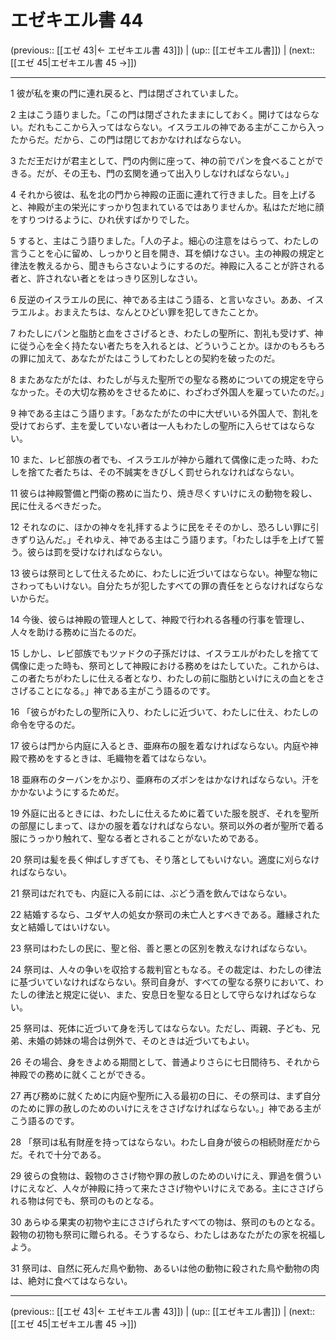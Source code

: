 # エゼキエル書 44

(previous:: [[エゼ 43|← エゼキエル書 43]]) | (up:: [[エゼキエル書]]) | (next:: [[エゼ 45|エゼキエル書 45 →]])

***


1 彼が私を東の門に連れ戻ると、門は閉ざされていました。 

2 主はこう語りました。「この門は閉ざされたままにしておく。開けてはならない。だれもここから入ってはならない。イスラエルの神である主がここから入ったからだ。だから、この門は閉じておかなければならない。 

3 ただ王だけが君主として、門の内側に座って、神の前でパンを食べることができる。だが、その王も、門の玄関を通って出入りしなければならない。」 

4 それから彼は、私を北の門から神殿の正面に連れて行きました。目を上げると、神殿が主の栄光にすっかり包まれているではありませんか。私はただ地に顔をすりつけるように、ひれ伏すばかりでした。 

5 すると、主はこう語りました。「人の子よ。細心の注意をはらって、わたしの言うことを心に留め、しっかりと目を開き、耳を傾けなさい。主の神殿の規定と律法を教えるから、聞きもらさないようにするのだ。神殿に入ることが許される者と、許されない者とをはっきり区別しなさい。 

6 反逆のイスラエルの民に、神である主はこう語る、と言いなさい。ああ、イスラエルよ。おまえたちは、なんとひどい罪を犯してきたことか。 

7 わたしにパンと脂肪と血をささげるとき、わたしの聖所に、割礼も受けず、神に従う心を全く持たない者たちを入れるとは、どういうことか。ほかのもろもろの罪に加えて、あなたがたはこうしてわたしとの契約を破ったのだ。 

8 またあなたがたは、わたしが与えた聖所での聖なる務めについての規定を守らなかった。その大切な務めをさせるために、わざわざ外国人を雇っていたのだ。」 

9 神である主はこう語ります。「あなたがたの中に大ぜいいる外国人で、割礼を受けておらず、主を愛していない者は一人もわたしの聖所に入らせてはならない。 

10 また、レビ部族の者でも、イスラエルが神から離れて偶像に走った時、わたしを捨てた者たちは、その不誠実をきびしく罰せられなければならない。 

11 彼らは神殿警備と門衛の務めに当たり、焼き尽くすいけにえの動物を殺し、民に仕えるべきだった。 

12 それなのに、ほかの神々を礼拝するように民をそそのかし、恐ろしい罪に引きずり込んだ。」それゆえ、神である主はこう語ります。「わたしは手を上げて誓う。彼らは罰を受けなければならない。 

13 彼らは祭司として仕えるために、わたしに近づいてはならない。神聖な物にさわってもいけない。自分たちが犯したすべての罪の責任をとらなければならないからだ。 

14 今後、彼らは神殿の管理人として、神殿で行われる各種の行事を管理し、人々を助ける務めに当たるのだ。 

15 しかし、レビ部族でもツァドクの子孫だけは、イスラエルがわたしを捨てて偶像に走った時も、祭司として神殿における務めをはたしていた。これからは、この者たちがわたしに仕える者となり、わたしの前に脂肪といけにえの血とをささげることになる。」神である主がこう語るのです。 

16 「彼らがわたしの聖所に入り、わたしに近づいて、わたしに仕え、わたしの命令を守るのだ。 

17 彼らは門から内庭に入るとき、亜麻布の服を着なければならない。内庭や神殿で務めをするときは、毛織物を着てはならない。 

18 亜麻布のターバンをかぶり、亜麻布のズボンをはかなければならない。汗をかかないようにするためだ。 

19 外庭に出るときには、わたしに仕えるために着ていた服を脱ぎ、それを聖所の部屋にしまって、ほかの服を着なければならない。祭司以外の者が聖所で着る服にうっかり触れて、聖なる者とされることがないためである。 

20 祭司は髪を長く伸ばしすぎても、そり落としてもいけない。適度に刈らなければならない。 

21 祭司はだれでも、内庭に入る前には、ぶどう酒を飲んではならない。 

22 結婚するなら、ユダヤ人の処女か祭司の未亡人とすべきである。離縁された女と結婚してはいけない。 

23 祭司はわたしの民に、聖と俗、善と悪との区別を教えなければならない。 

24 祭司は、人々の争いを収拾する裁判官ともなる。その裁定は、わたしの律法に基づいていなければならない。祭司自身が、すべての聖なる祭りにおいて、わたしの律法と規定に従い、また、安息日を聖なる日として守らなければならない。 

25 祭司は、死体に近づいて身を汚してはならない。ただし、両親、子ども、兄弟、未婚の姉妹の場合は例外で、そのときは近づいてもよい。 

26 その場合、身をきよめる期間として、普通よりさらに七日間待ち、それから神殿での務めに就くことができる。 

27 再び務めに就くために内庭や聖所に入る最初の日に、その祭司は、まず自分のために罪の赦しのためのいけにえをささげなければならない。」神である主がこう語るのです。 

28 「祭司は私有財産を持ってはならない。わたし自身が彼らの相続財産だからだ。それで十分である。 

29 彼らの食物は、穀物のささげ物や罪の赦しのためのいけにえ、罪過を償ういけにえなど、人々が神殿に持って来たささげ物やいけにえである。主にささげられる物は何でも、祭司のものとなる。 

30 あらゆる果実の初物や主にささげられたすべての物は、祭司のものとなる。穀物の初物も祭司に贈られる。そうするなら、わたしはあなたがたの家を祝福しよう。 

31 祭司は、自然に死んだ鳥や動物、あるいは他の動物に殺された鳥や動物の肉は、絶対に食べてはならない。

***

(previous:: [[エゼ 43|← エゼキエル書 43]]) | (up:: [[エゼキエル書]]) | (next:: [[エゼ 45|エゼキエル書 45 →]])
